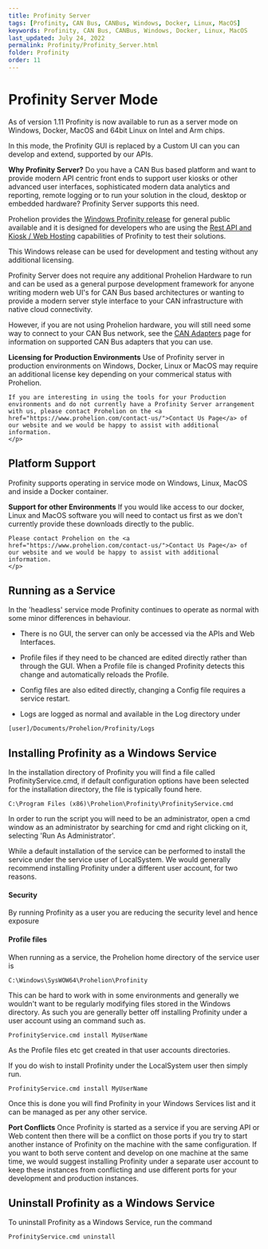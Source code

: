```yaml
---
title: Profinity Server
tags: [Profinity, CAN Bus, CANBus, Windows, Docker, Linux, MacOS]
keywords: Profinity, CAN Bus, CANBus, Windows, Docker, Linux, MacOS
last_updated: July 24, 2022
permalink: Profinity/Profinity_Server.html
folder: Profinity
order: 11
---
```


# Profinity Server Mode

As of version 1.11 Profinity is now available to run as a server mode on Windows, Docker, MacOS and 64bit Linux on Intel and Arm chips.  

In this mode, the Profinity GUI is replaced by a Custom UI can you can develop and extend, supported by our APIs.

<div class="callout callout--info">
    <p><strong>Why Profinity Server?</strong> 
    Do you have a CAN Bus based platform and want to provide modern API centric front ends to support user kiosks or other advanced user interfaces, sophisticated modern data analytics and reporting, remote logging or to run your solution in the cloud, desktop or embedded hardware?  Profinity Server supports this need.
    </p>
</div>

Prohelion provides the [Windows Profinity release](https://github.com/Prohelion/Profinity/releases/latest/download/Profinity.install.msi) for general public available and it is designed for developers who are using the [Rest API and Kiosk / Web Hosting](Profinity_Rest_APIs.html) capabilities of Profinity to test their solutions.  

This Windows release can be used for development and testing without any additional licensing.

Profinity Server does not require any additional Prohelion Hardware to run and can be used as a general purpose development framework for anyone writing modern web UI's for CAN Bus based architectures or wanting to provide a modern server style interface to your CAN infrastructure with native cloud connectivity.  

However, if you are not using Prohelion hardware, you will still need some way to connect to your CAN Bus network, see the [CAN Adapters](CAN_Bus_Adapters.html) page for information on supported CAN Bus adapters that you can use.

<div class="callout callout--info">
    <p><strong>Licensing for Production Environments</strong>    
    Use of Profinity server in production environments on Windows, Docker, Linux or MacOS may require an additional license key depending on your commerical status with Prohelion.

    If you are interesting in using the tools for your Production environments and do not currently have a Profinity Server arrangement with us, please contact Prohelion on the <a href="https://www.prohelion.com/contact-us/">Contact Us Page</a> of our website and we would be happy to assist with additional information.
    </p>
</div>

## Platform Support

Profinity supports operating in service mode on Windows, Linux, MacOS and inside a Docker container.  

<div class="callout callout--info">
    <p><strong>Support for other Environments</strong>    
    If you would like access to our docker, Linux and MacOS software you will need to contact us first as we don't currently provide these downloads directly to the public.
    
    Please contact Prohelion on the <a href="https://www.prohelion.com/contact-us/">Contact Us Page</a> of our website and we would be happy to assist with additional information.
    </p>
</div>

## Running as a Service

In the 'headless' service mode Profinity continues to operate as normal with some minor differences in behaviour.

- There is no GUI, the server can only be accessed via the APIs and Web Interfaces.

- Profile files if they need to be chanced are edited directly rather than through the GUI.  When a Profile file is changed Profinity detects this change and automatically reloads the Profile.

- Config files are also edited directly, changing a Config file requires a service restart.

- Logs are logged as normal and available in the Log directory under

`[user]/Documents/Prohelion/Profinity/Logs`

## Installing Profinity as a Windows Service

In the installation directory of Profinity you will find a file called ProfinityService.cmd, if default configuration options have been selected for the installation directory, the file is typically found here.

`C:\Program Files (x86)\Prohelion\Profinity\ProfinityService.cmd`

In order to run the script you will need to be an administrator, open a cmd window as an administrator by searching for cmd and right clicking on it, selecting 'Run As Administrator'.

While a default installation of the service can be performed to install the service under the service user of LocalSystem.  We would generally recommend installing Profinity under a different user account, for two reasons.

#### Security
By running Profinity as a user you are reducing the security level and hence exposure

#### Profile files
When running as a service, the Prohelion home directory of the service user is

`C:\Windows\SysWOW64\Prohelion\Profinity`

This can be hard to work with in some environments and generally we wouldn't want to be regularly modifying files stored in the Windows directory.  As such you are generally better off installing Profinity under a user account using an command such as.

```
ProfinityService.cmd install MyUserName
```

As the Profile files etc get created in that user accounts directories.

If you do wish to install Profinity under the LocalSystem user then simply run.

```
ProfinityService.cmd install MyUserName
```

Once this is done you will find Profinity in your Windows Services list and it can be managed as per any other service.


<div class="callout callout--danger">
    <p><strong>Port Conflicts</strong> 
    Once Profinity is started as a service if you are serving API or Web content then there will be a conflict on those ports if you try to start another instance of Profinity on the machine with the same configuration.  If you want to both serve content and develop on one machine at the same time, we would suggest installing Profinity under a separate user account to keep these instances from conflicting and use different ports for your development and production instances.
    </p>
</div>

## Uninstall Profinity as a Windows Service

To uninstall Profinity as a Windows Service, run the command

```
ProfinityService.cmd uninstall
```

